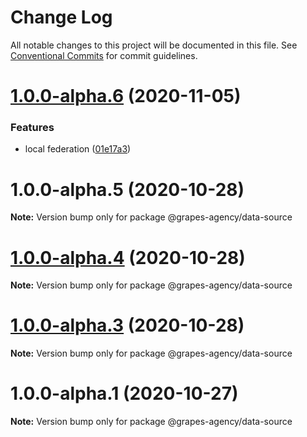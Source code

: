 # Change Log

All notable changes to this project will be documented in this file.
See [Conventional Commits](https://conventionalcommits.org) for commit guidelines.

# [1.0.0-alpha.6](https://github.com/grapes-agency/graphql/compare/@grapes-agency/data-source@1.0.0-alpha.5...@grapes-agency/data-source@1.0.0-alpha.6) (2020-11-05)


### Features

* local federation ([01e17a3](https://github.com/grapes-agency/graphql/commit/01e17a3d5d64910592e87444a72f029bc8c6d8d5))





# 1.0.0-alpha.5 (2020-10-28)

**Note:** Version bump only for package @grapes-agency/data-source





# [1.0.0-alpha.4](https://github.com/grapes-agency/graphql/compare/@grapes-agency/data-source@1.0.0-alpha.3...@grapes-agency/data-source@1.0.0-alpha.4) (2020-10-28)

**Note:** Version bump only for package @grapes-agency/data-source





# [1.0.0-alpha.3](https://github.com/grapes-agency/graphql/compare/@grapes-agency/data-source@1.0.0-alpha.2...@grapes-agency/data-source@1.0.0-alpha.3) (2020-10-28)

**Note:** Version bump only for package @grapes-agency/data-source





# 1.0.0-alpha.1 (2020-10-27)

**Note:** Version bump only for package @grapes-agency/data-source
